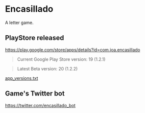 # Encasillado

A letter game.

## PlayStore released

https://play.google.com/store/apps/details?id=com.joa.encasillado

 > Current Google Play Store version: 19 (1.2.1)
 
 > Latest Beta version: 20 (1.2.2)

[app_versions.txt](app_versions.txt) 

## Game's Twitter bot

https://twitter.com/encasillado_bot
